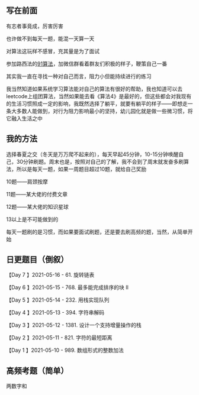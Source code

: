## 写在前面

有志者事竟成，厉害厉害

也许做不到每天一题，能混一天算一天

对算法这玩样不感冒，充其量是为了面试

参加路西法的[91算法](https://algo91.herokuapp.com/)，加微信群看着群友们积极的样子，鞭策自己一番

其实我一直在寻找一种对自己而言，阻力小但能持续进行的练习

我当然知道如果系统学习算法能对自己的算法有很好的帮助，我也知道可以去leetcode上组团算法，当然如果能去看《算法4》是最好的，但这些都会对我现有的生活习惯照成一定的影响，我既然选择了躺平，就要有躺平的样子——即想走一条大多数人能做到，对行为阻力影响最小的坚持，幼儿园化就是做一些微习惯，将它融入生活之中



## 我的方法

选择春夏之交（冬天是万万爬不起来的），每天早起45分钟，10-15分钟唤醒自己，30分钟刷题。周末也是，按照对自己的了解，我不会到了周末就发奋多刷算法，所以是每天一题，如果一周题目超过10题，就给自己奖励

10题——肩颈按摩

11题——某大佬的付费文章

12题——某大佬的知识星球

13以上是不可能做到的



每天一题刷的是习惯，而如果要面试刷题，还是要去刷高频的题，当然，从简单开始



## 日更题目（倒叙）

【Day 7 】2021-05-16 - 61. 旋转链表

【Day 6 】2021-05-15 - 768. 最多能完成排序的块 II

【Day 5 】2021-05-14 - 232. 用栈实现队列

【Day 4 】2021-05-13 - 394. 字符串解码

【Day 3 】2021-05-12 - 1381. 设计一个支持增量操作的栈

【Day 2 】2021-05-11 - 821. 字符的最短距离

【Day 1 】2021-05-10 - 989. 数组形式的整数加法



## 高频考题（简单）

两数字和
